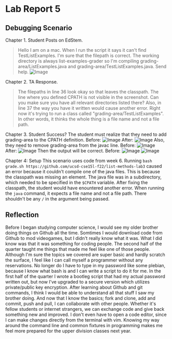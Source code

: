 # Lab Report 5

## Debugging Scenario
Chapter 1. Student Posts on EdStem.
> Hello I am on a mac. When I run the script it says it can't find TestListExamples. I'm sure that the filepath is correct. The working directory is always list-examples-grader so I'm compiling grading-area/ListExamples.java and grading-area/TestListExamples.java. Send help.
![Image](Images/buggy)
  
Chapter 2. TA Response.
> The filepaths in line 36 look okay so that leaves the classpath. The line where you defined CPATH is not visible in the screenshot. Can you make sure you have all relevant directories listed there? Also, in line 37 the way you have it written would cause another error. Right now it's trying to run a class called "grading-area/TestListExamples". In other words, it thinks the whole thing is a file name and not a file path.
  
Chapter 3. Student Success?
The student must realize that they need to add grading-area to the CPATH definition.
  Before:
  ![Image](before1)
  After:
  ![Image](after1)
Also, they need to remove grading-area from the javac line.
  Before:
  ![Image](before2)
  After:
  ![Image](after2)
Then the output will be correct.
  Before:
  ![Image](before3)
  ![Image](after3)

Chapter 4: Setup
This scenario uses code from week 6. Running `bash grade.sh https://github.com/ucsd-cse15l-f22/list-methods-lab3` caused an error because it couldn't compile one of the java files. This is because the classpath was missing an element. The java file was in a subdirectory, which needed to be specified in the `$CPATH` variable. After fixing the classpath, the student would have enountered another error. When running the `java` command, it expects a file name and not a file path. There shouldn't be any `/` in the argument being passed.



## Reflection
Before I began studying computer science, I would see my older brother doing things on Github all the time. Somtimes I would download code from Github to mod videogames, but I didn't really know what it was. What I did know was that it was something for coding people. The second half of the quarter taught me things that made me feel like one of those people. Although I'm sure the topics we covered are super basic and hardly scratch the surface, I feel like I can call myself a programmer without any reservations. No longer do I have to type in my password like some plebian, because I know what bash is and I can write a script to do it for me. In the first half of the quarter I wrote a bootleg script that had my actual password written out, but now I've upgraded to a secure version which utilizes private/public key encryption. After learning about Github and git commands, I think I would be able to understand all that stuff I saw my brother doing. And now that I know the basics; fork and clone, add and commit, push and pull, I can collaborate with other people. Whether it's fellow students or internet strangers, we can exchange code and give back something new and improved. I don't even have to open a code editor, since I can make changes directly from the terminal with vim. Knowing my way around the command line and common fixtures in programming makes me feel more prepared for the upper division classes next year.
